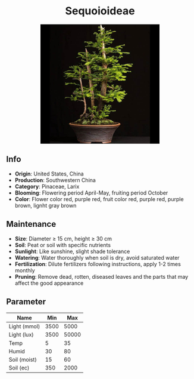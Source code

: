 <h1 align='center'>Sequoioideae</h1>
<p align="center">
    <img 
        align='center'
        width='320'
        src="../images/sequoioideae.png" 
        alt='Sequoioideae' />
</p>

## Info

 - **Origin**: United States, China
 - **Production**: Southwestern China
 - **Category**: Pinaceae, Larix
 - **Blooming**: Flowering period April-May, fruiting period October
 - **Color**: Flower color red, purple red, fruit color red, purple red, purple brown, lignht gray brown

## Maintenance

 - **Size**: Diameter ≥ 15 cm, height ≥ 30 cm
 - **Soil**: Peat or soil with specific nutrients
 - **Sunlight**: Like sunshine, slight shade tolerance
 - **Watering**: Water thoroughly when soil is dry, avoid saturated water
 - **Fertilization**: Dilute fertilizers following instructions, apply 1-2 times monthly
 - **Pruning**: Remove dead, rotten, diseased leaves and the parts that may affect the good appearance

## Parameter

| Name         | Min  | Max   |
|--------------|------|-------|
| Light (mmol) | 3500 | 5000  |
| Light (lux)  | 3500 | 50000 |
| Temp         | 5    | 35    |
| Humid        | 30   | 80    |
| Soil (moist) | 15   | 60    |
| Soil (ec)    | 350  | 2000  |